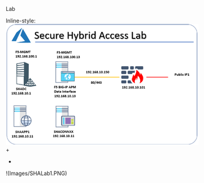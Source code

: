 
Lab

Inline-style: 
![Image showing secure hybrid access](/Images/Shalab1.png)
+

+
!(Images/SHALab1.PNG)
